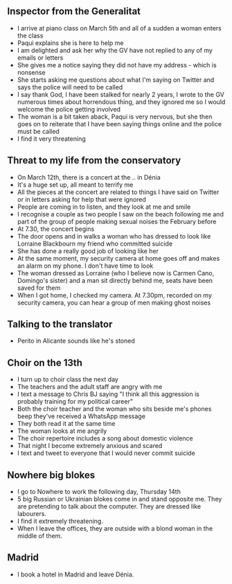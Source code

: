 ## Inspector from the Generalitat 

- I arrive at piano class on March 5th and all of a sudden a woman enters the class
- Paqui explains she is here to help me
- I am delighted and ask her why the GV have not replied to any of my emails or letters
- She gives me a notice saying they did not have my address - which is nonsense
- She starts asking me questions about what I'm saying on Twitter and says the police will need to be called
- I say thank God, I have been stalked for nearly 2 years, I wrote to the GV numerous times about horrendous thing, and they ignored me so I would welcome the police getting involved
- The woman is a bit taken aback, Paqui is very nervous, but she then goes on to reiterate that I have been saying things online and the police must be called
- I find it very threatening

## Threat to my life from the conservatory

- On March 12th, there is a concert at the .. in Dénia
- It's a huge set up, all meant to terrify me
- All the pieces at the concert are related to things I have said on Twitter or in letters asking for help that were ignored
- People are coming in to listen, and they look at me and smile
- I recognise a couple as two people I saw on the beach following me and part of the group of people making sexual noises the February before
- At 7.30, the concert begins
- The door opens and in walks a woman who has dressed to look like Lorraine Blackbourn my friend who committed suicide
- She has done a really good job of looking like her
- At the same moment, my security camera at home goes off and makes an alarm on my phone. I don't have time to look
- The woman dressed as Lorraine (who I believe now is Carmen Cano, Domingo's sister) and a man sit directly behind me, seats have been saved for them
- When I got home, I checked my camera. At 7.30pm, recorded on my security camera, you can hear a group of men making ghost noises

## Talking to the translator

- Perito in Alicante sounds like he's stoned

## Choir on the 13th

- I turn up to choir class the next day
- The teachers and the adult staff are angry with me
- I text a message to Chris BJ saying "I think all this aggression is probably training for my political career"
- Both the choir teacher and the woman who sits beside me's phones beep they've received a WhatsApp message
- They both read it at the same time
- The woman looks at me angrily
- The choir repertoire includes a song about domestic violence
- That night I become extremely anxious and scared
- I text and tweet to everyone that I would never commit suicide

## Nowhere big blokes

- I go to Nowhere to work the following day, Thursday 14th
- 5 big Russian or Ukrainian blokes come in and stand opposite me. They are pretending to talk about the computer. They are dressed like labourers.
- I find it extremely threatening.
- When I leave the offices, they are outside with a blond woman in the middle of them.

## Madrid

- I book a hotel in Madrid and leave Dénia.
